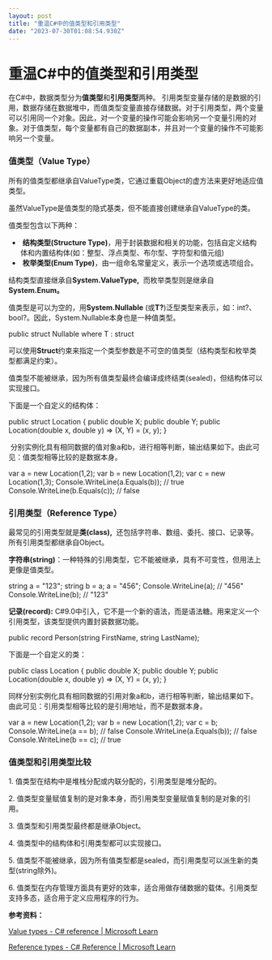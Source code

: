 ```yaml
---
layout: post
title: "重温C#中的值类型和引用类型"
date: "2023-07-30T01:08:54.930Z"
---
```

重温C#中的值类型和引用类型
==============

在C#中，数据类型分为**值类型**和**引用类型**两种。 引用类型变量存储的是数据的引用，数据存储在数据堆中，而值类型变量直接存储数据。对于引用类型，两个变量可以引用同一个对象。因此，对一个变量的操作可能会影响另一个变量引用的对象。对于值类型，每个变量都有自己的数据副本，并且对一个变量的操作不可能影响另一个变量。

### 值类型（Value Type）

所有的值类型都继承自ValueType类，它通过重载Object的虚方法来更好地适应值类型。

虽然ValueType是值类型的隐式基类，但不能直接创建继承自ValueType的类。 

值类型包含以下两种：

*    **结构类型(Structure Type)**，用于封装数据和相关的功能，包括自定义结构体和内置结构体(如：整型、浮点类型、布尔型、字符型和值元组)
*    **枚举类型(Enum Type)**，由一组命名常量定义，表示一个选项或选项组合。

结构类型直接继承自**System.ValueType,**  而枚举类型则是继承自**System.Enum。**

值类型是可以为空的，用**System.Nullable<T>** (或**T?**)泛型类型来表示，如：int?、bool?。因此，System.Nullable<T>本身也是一种值类型。

public struct Nullable<T> where T : struct

可以使用**Struct**约束来指定一个类型参数是不可空的值类型（结构类型和枚举类型都满足约束）。

值类型不能被继承，因为所有值类型最终会编译成终结类(sealed)，但结构体可以实现接口。

下面是一个自定义的结构体：

public struct Location
{
    public double X;
    public double Y;
    public Location(double x, double y) => (X, Y) = (x, y);
}

 分别实例化具有相同数据的值对象a和b，进行相等判断，输出结果如下。由此可见：值类型相等比较的是数据本身。

var a = new Location(1,2);
var b = new Location(1,2);
var c = new Location(1,3);
Console.WriteLine(a.Equals(b)); // true
Console.WriteLine(b.Equals(c)); // false

### 引用类型（Reference Type）

最常见的引用类型就是**类(class),**  还包括字符串、数组、委托、接口、记录等。所有引用类型都继承自Object。

**字符串(string)**：一种特殊的引用类型，它不能被继承，具有不可变性，但用法上更像是值类型。

string a = "123";
string b = a;
a \= "456";
Console.WriteLine(a);  // "456"
Console.WriteLine(b);  // "123"

**记录(record):** C#9.0中引入，它不是一个新的语法，而是语法糖。用来定义一个引用类型，该类型提供内置封装数据功能。

public record Person(string FirstName, string LastName);

下面是一个自定义的类：

public class Location
{
    public double X;
    public double Y;
    public Location(double x, double y) => (X, Y) = (x, y);
}

同样分别实例化具有相同数据的引用对象a和b，进行相等判断，输出结果如下。由此可见：引用类型相等比较的是引用地址，而不是数据本身。

var a = new Location(1,2);
var b = new Location(1,2);
var c = b;
Console.WriteLine(a \== b); // false
Console.WriteLine(a.Equals(b)); // false
Console.WriteLine(b == c); // true

### 值类型和引用类型比较

1. 值类型在结构中是堆栈分配或内联分配的，引用类型是堆分配的。

2\. 值类型变量赋值复制的是对象本身，而引用类型变量赋值复制的是对象的引用。

3\. 值类型和引用类型最终都是继承Object。

4\. 值类型中的结构体和引用类型都可以实现接口。

5\. 值类型不能被继承，因为所有值类型都是sealed，而引用类型可以派生新的类型(string除外)。

6. 值类型在内存管理方面具有更好的效率，适合用做存储数据的载体。引用类型支持多态，适合用于定义应用程序的行为。

**参考资料：**

[Value types - C# reference | Microsoft Learn](https://learn.microsoft.com/en-us/dotnet/csharp/language-reference/builtin-types/value-types)

[Reference types - C# Reference | Microsoft Learn](https://learn.microsoft.com/en-us/dotnet/csharp/language-reference/keywords/reference-types)